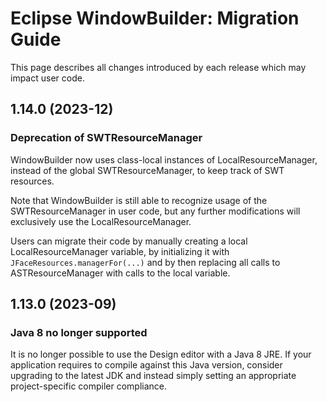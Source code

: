 # Eclipse WindowBuilder: Migration Guide

This page describes all changes introduced by each release which may impact user
code.

## 1.14.0 (2023-12)

### Deprecation of SWTResourceManager

WindowBuilder now uses class-local instances of LocalResourceManager, instead of
the global SWTResourceManager, to keep track of SWT resources.

Note that WindowBuilder is still able to recognize usage of the
SWTResourceManager in user code, but any further modifications will exclusively
use the LocalResourceManager.

Users can migrate their code by manually creating a local LocalResourceManager
variable, by initializing it with `JFaceResources.managerFor(...)` and by then
replacing all calls to ASTResourceManager with calls to the local variable.

## 1.13.0 (2023-09)

### Java 8 no longer supported

It is no longer possible to use the Design editor with a Java 8 JRE. If your
application requires to compile against this Java version, consider upgrading to
the latest JDK and instead simply setting an appropriate project-specific
compiler compliance.